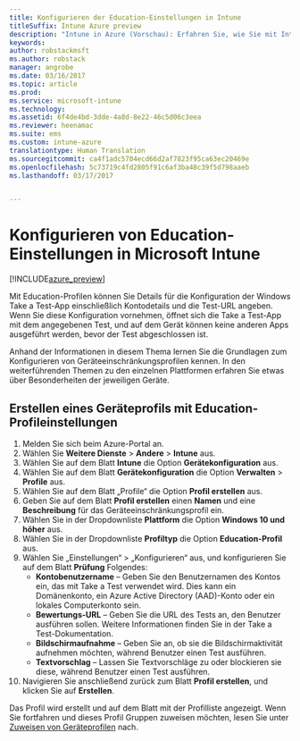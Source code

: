 ```yaml
---
title: Konfigurieren der Education-Einstellungen in Intune
titleSuffix: Intune Azure preview
description: "Intune in Azure (Vorschau): Erfahren Sie, wie Sie mit Intune Education-Einstellungen auf Geräten konfigurieren, die Sie verwalten."
keywords: 
author: robstackmsft
ms.author: robstack
manager: angrobe
ms.date: 03/16/2017
ms.topic: article
ms.prod: 
ms.service: microsoft-intune
ms.technology: 
ms.assetid: 6f4de4bd-3dde-4a8d-8e22-46c5d06c3eea
ms.reviewer: heenamac
ms.suite: ems
ms.custom: intune-azure
translationtype: Human Translation
ms.sourcegitcommit: ca4f1adc5704ecd66d2af7823f95ca63ec20469e
ms.openlocfilehash: 5c73719c4fd2805f91c6af3ba48c39f5d798aaeb
ms.lasthandoff: 03/17/2017


---
```


# <a name="how-to-configure-education-settings-in-microsoft-intune"></a>Konfigurieren von Education-Einstellungen in Microsoft Intune

[!INCLUDE[azure_preview](../includes/azure_preview.md)]

Mit Education-Profilen können Sie Details für die Konfiguration der Windows Take a Test-App einschließlich Kontodetails und die Test-URL angeben. Wenn Sie diese Konfiguration vornehmen, öffnet sich die Take a Test-App mit dem angegebenen Test, und auf dem Gerät können keine anderen Apps ausgeführt werden, bevor der Test abgeschlossen ist.

Anhand der Informationen in diesem Thema lernen Sie die Grundlagen zum Konfigurieren von Geräteeinschränkungsprofilen kennen. In den weiterführenden Themen zu den einzelnen Plattformen erfahren Sie etwas über Besonderheiten der jeweiligen Geräte.

## <a name="create-a-device-profile-containing-education-profile-settings"></a>Erstellen eines Geräteprofils mit Education-Profileinstellungen

1. Melden Sie sich beim Azure-Portal an.
2. Wählen Sie **Weitere Dienste** > **Andere** > **Intune** aus.
3. Wählen Sie auf dem Blatt **Intune** die Option **Gerätekonfiguration** aus.
2. Wählen Sie auf dem Blatt **Gerätekonfiguration** die Option **Verwalten** > **Profile** aus.
3. Wählen Sie auf dem Blatt „Profile“ die Option **Profil erstellen** aus.
4. Geben Sie auf dem Blatt **Profil erstellen** einen **Namen** und eine **Beschreibung** für das Geräteeinschränkungsprofil ein.
5. Wählen Sie in der Dropdownliste **Plattform** die Option **Windows 10 und höher** aus.
6. Wählen Sie in der Dropdownliste **Profiltyp** die Option **Education-Profil** aus. 
7. Wählen Sie „Einstellungen“ > „Konfigurieren“ aus, und konfigurieren Sie auf dem Blatt **Prüfung** Folgendes:
    - **Kontobenutzername** – Geben Sie den Benutzernamen des Kontos ein, das mit Take a Test verwendet wird. Dies kann ein Domänenkonto, ein Azure Active Directory (AAD)-Konto oder ein lokales Computerkonto sein.
    - **Bewertungs-URL** – Geben Sie die URL des Tests an, den Benutzer ausführen sollen. Weitere Informationen finden Sie in der Take a Test-Dokumentation.
    - **Bildschirmaufnahme** – Geben Sie an, ob sie die Bildschirmaktivität aufnehmen möchten, während Benutzer einen Test ausführen.
    - **Textvorschlag** – Lassen Sie Textvorschläge zu oder blockieren sie diese, während Benutzer einen Test ausführen.
8. Navigieren Sie anschließend zurück zum Blatt **Profil erstellen**, und klicken Sie auf **Erstellen**.

Das Profil wird erstellt und auf dem Blatt mit der Profilliste angezeigt.
Wenn Sie fortfahren und dieses Profil Gruppen zuweisen möchten, lesen Sie unter [Zuweisen von Geräteprofilen](how-to-assign-device-profiles.md) nach.




